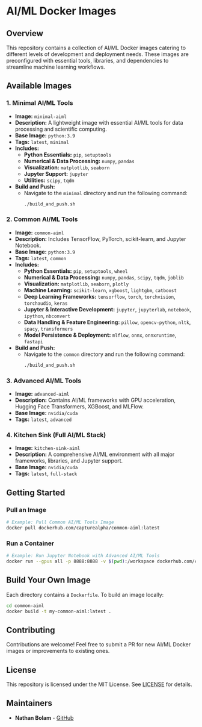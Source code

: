 # AI/ML Docker Images

## Overview
This repository contains a collection of AI/ML Docker images catering to different levels of development and deployment needs. These images are preconfigured with essential tools, libraries, and dependencies to streamline machine learning workflows.

## Available Images

### 1. Minimal AI/ML Tools
- **Image:** `minimal-aiml`
- **Description:** A lightweight image with essential AI/ML tools for data processing and scientific computing.
- **Base Image:** `python:3.9`
- **Tags:** `latest`, `minimal`
- **Includes:**
  - **Python Essentials:** `pip`, `setuptools`
  - **Numerical & Data Processing:** `numpy`, `pandas`
  - **Visualization:** `matplotlib`, `seaborn`
  - **Jupyter Support:** `jupyter`
  - **Utilities:** `scipy`, `tqdm`
- **Build and Push:**
  - Navigate to the `minimal` directory and run the following command:
    ```sh
    ./build_and_push.sh
    ```

### 2. Common AI/ML Tools
- **Image:** `common-aiml`
- **Description:** Includes TensorFlow, PyTorch, scikit-learn, and Jupyter Notebook.
- **Base Image:** `python:3.9`
- **Tags:** `latest`, `common`
- **Includes:**
  - **Python Essentials:** `pip`, `setuptools`, `wheel`
  - **Numerical & Data Processing:** `numpy`, `pandas`, `scipy`, `tqdm`, `joblib`
  - **Visualization:** `matplotlib`, `seaborn`, `plotly`
  - **Machine Learning:** `scikit-learn`, `xgboost`, `lightgbm`, `catboost`
  - **Deep Learning Frameworks:** `tensorflow`, `torch`, `torchvision`, `torchaudio`, `keras`
  - **Jupyter & Interactive Development:** `jupyter`, `jupyterlab`, `notebook`, `ipython`, `nbconvert`
  - **Data Handling & Feature Engineering:** `pillow`, `opencv-python`, `nltk`, `spacy`, `transformers`
  - **Model Persistence & Deployment:** `mlflow`, `onnx`, `onnxruntime`, `fastapi`
- **Build and Push:**
  - Navigate to the `common` directory and run the following command:
    ```sh
    ./build_and_push.sh
    ```

### 3. Advanced AI/ML Tools
- **Image:** `advanced-aiml`
- **Description:** Contains AI/ML frameworks with GPU acceleration, Hugging Face Transformers, XGBoost, and MLFlow.
- **Base Image:** `nvidia/cuda`
- **Tags:** `latest`, `advanced`

### 4. Kitchen Sink (Full AI/ML Stack)
- **Image:** `kitchen-sink-aiml`
- **Description:** A comprehensive AI/ML environment with all major frameworks, libraries, and Jupyter support.
- **Base Image:** `nvidia/cuda`
- **Tags:** `latest`, `full-stack`

## Getting Started
### Pull an Image
```sh
# Example: Pull Common AI/ML Tools Image
docker pull dockerhub.com/capturealpha/common-aiml:latest
```

### Run a Container
```sh
# Example: Run Jupyter Notebook with Advanced AI/ML Tools
docker run --gpus all -p 8888:8888 -v $(pwd):/workspace dockerhub.com/capturealpha/advanced-aiml
```

## Build Your Own Image
Each directory contains a `Dockerfile`. To build an image locally:
```sh
cd common-aiml
docker build -t my-common-aiml:latest .
```

## Contributing
Contributions are welcome! Feel free to submit a PR for new AI/ML Docker images or improvements to existing ones.

## License
This repository is licensed under the MIT License. See [LICENSE](LICENSE) for details.

## Maintainers
- **Nathan Bolam** - [GitHub](https://github.com/yourusername)
